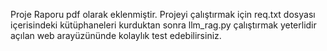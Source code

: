 Proje Raporu pdf olarak eklenmiştir. Projeyi çalıştırmak için req.txt dosyası içerisindeki kütüphaneleri kurduktan sonra llm_rag.py çalıştırmak yeterlidir açılan web arayüzününde kolaylık test edebilirsiniz.
